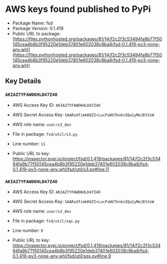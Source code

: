 # AWS keys found published to PyPi

* Package Name: fsd
* Package Version: 0.1.419
* Public URL to package: [https://files.pythonhosted.org/packages/81/14/f2c2f3c53494fa9b77f50145cea4b8b3f95220e1deb37401e602038c8ba8/fsd-0.1.419-py3-none-any.whl](https://files.pythonhosted.org/packages/81/14/f2c2f3c53494fa9b77f50145cea4b8b3f95220e1deb37401e602038c8ba8/fsd-0.1.419-py3-none-any.whl)

## Key Details

### `AKIAZ7YFAWD6HLD47Z4O`

* AWS Access Key ID: `AKIAZ7YFAWD6HLD47Z4O`
* AWS Secret Access Key: `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` 
* AWS role name: `user/s3_dev`
* File in package: `fsd/util/s3.py`
* Line number: `11`

* Public URL to key: https://inspector.pypi.io/project/fsd/0.1.419/packages/81/14/f2c2f3c53494fa9b77f50145cea4b8b3f95220e1deb37401e602038c8ba8/fsd-0.1.419-py3-none-any.whl/fsd/util/s3.py#line.11



### `AKIAZ7YFAWD6HLD47Z4O`

* AWS Access Key ID: `AKIAZ7YFAWD6HLD47Z4O`
* AWS Secret Access Key: `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` 
* AWS role name: `user/s3_dev`
* File in package: `fsd/util/sqs.py`
* Line number: `9`

* Public URL to key: https://inspector.pypi.io/project/fsd/0.1.419/packages/81/14/f2c2f3c53494fa9b77f50145cea4b8b3f95220e1deb37401e602038c8ba8/fsd-0.1.419-py3-none-any.whl/fsd/util/sqs.py#line.9


